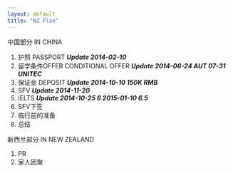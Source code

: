 ```yaml
---
layout: default
title: "NZ Plan"
---
```


中国部分 IN CHINA

1.  护照 PASSPORT ***Update 2014-02-10***
2.  留学条件OFFER CONDITIONAL OFFER ***Update 2014-06-24 AUT 07-31 UNITEC***
3.  保证金 DEPOSIT ***Update 2014-10-10 150K RMB***
4.  SFV  ***Update 2014-11-20***
5.  IELTS ***Update 2014-10-25 6 2015-01-10 6.5***  
6.  SFV下签
7.  临行前的准备
8.  总结

新西兰部分 IN NEW ZEALAND

1. PR
2. 家人团聚



<!-- Blog Comments -->
<div class="media">
  <!-- UY BEGIN -->
  <div id="uyan_frame">
  </div>
  <script type="text/javascript" src="http://v2.uyan.cc/code/uyan.js?uid=1511840">
  </script>
  <!-- UY END -->
</div>